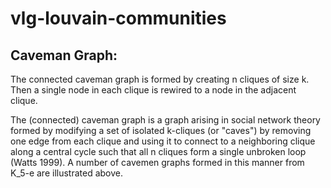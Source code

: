 # vlg-louvain-communities

## Caveman Graph:
The connected caveman graph is formed by creating n cliques of size k. Then a single node in each clique is rewired to a node in the adjacent clique.

The (connected) caveman graph is a graph arising in social network theory formed by modifying a set of isolated k-cliques
(or "caves") by removing one edge from each clique and using it to connect to a neighboring clique along a central cycle
such that all n cliques form a single unbroken loop (Watts 1999). A number of cavemen graphs formed in this manner
from K\_5-e are illustrated above.
